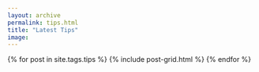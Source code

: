 ```yaml
---
layout: archive
permalink: tips.html
title: "Latest Tips"
image:
---
```


<div class="tiles">
{% for post in site.tags.tips %}
    {% include post-grid.html %}
{% endfor %}
</div><!-- /.tiles -->
